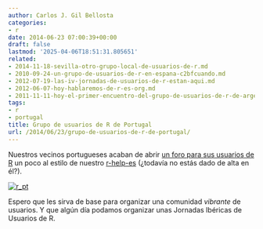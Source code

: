 ```yaml
---
author: Carlos J. Gil Bellosta
categories:
- r
date: 2014-06-23 07:00:39+00:00
draft: false
lastmod: '2025-04-06T18:51:31.805651'
related:
- 2014-11-18-sevilla-otro-grupo-local-de-usuarios-de-r.md
- 2010-09-24-un-grupo-de-usuarios-de-r-en-espana-c2bfcuando.md
- 2012-07-19-las-iv-jornadas-de-usuarios-de-r-estan-aqui.md
- 2012-06-07-hoy-hablaremos-de-r-es-org.md
- 2011-11-11-hoy-el-primer-encuentro-del-grupo-de-usuarios-de-r-de-argentina.md
tags:
- r
- portugal
title: Grupo de usuarios de R de Portugal
url: /2014/06/23/grupo-de-usuarios-de-r-de-portugal/
---
```


Nuestros vecinos portugueses acaban de abrir [un foro para sus usuarios de R](https://groups.google.com/forum/#!forum/r-pt) un poco al estilo de nuestro [r-help-es](https://stat.ethz.ch/mailman/listinfo/r-help-es) (¿todavía no estás dado de alta en él?).

[![r_pt](/wp-uploads/2014/06/r_pt.jpg)
](/wp-uploads/2014/06/r_pt.jpg)

Espero que les sirva de base para organizar una comunidad _vibrante_ de usuarios. Y que algún día podamos organizar unas Jornadas Ibéricas de Usuarios de R.